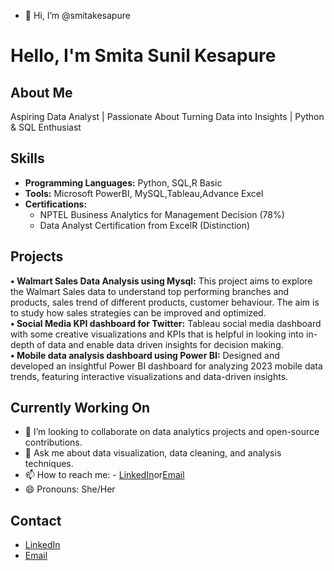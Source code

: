 - 👋 Hi, I’m @smitakesapure

<!---
smitakesapure/smitakesapure is a ✨ special ✨ repository because its `README.md` (this file) appears on your GitHub profile.
You can click the Preview link to take a look at your changes.
--->
# Hello, I'm Smita Sunil Kesapure

## About Me
Aspiring Data Analyst | Passionate About Turning Data into Insights | Python & SQL Enthusiast

## Skills
- **Programming Languages:** Python, SQL,R Basic
- **Tools:** Microsoft PowerBI, MySQL,Tableau,Advance Excel
- **Certifications:** 
  - NPTEL Business Analytics for Management Decision (78%)
  - Data Analyst Certification from ExcelR (Distinction)

## Projects
**•	Walmart Sales Data Analysis using Mysql:**
This project aims to explore the Walmart Sales data to understand top performing branches and products, sales trend of different products, customer behaviour. The aim is to study how sales strategies can be improved and optimized.      
**•	Social Media KPI dashboard for Twitter:**
Tableau social media dashboard with some creative visualizations and KPIs that is helpful in looking into in-depth of data and enable data driven insights for decision making.       
**•	Mobile data analysis dashboard using Power BI:**
Designed and developed an insightful Power BI dashboard for analyzing 2023 mobile data trends, featuring interactive visualizations and data-driven insights.  


## Currently Working On

- 👯 I’m looking to collaborate on data analytics projects and open-source contributions.
- 💬 Ask me about data visualization, data cleaning, and analysis techniques.
- 📫 How to reach me: - [LinkedIn](www.linkedin.com/in/smita-kesapure-94506922b)or[Email](mailto:smitakesapure33@gmail.com)
- 😄 Pronouns: She/Her


## Contact
- [LinkedIn](www.linkedin.com/in/smita-kesapure-94506922b)
- [Email](mailto:smitakesapure33@gmail.com)
